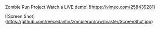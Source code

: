 Zombie Run Project
 Watch a LIVE demo!
![https://vimeo.com/258439281)

![Screen Shot] (https://github.com/reecedantin/zombierun/raw/master/ScreenShot.jpg)


